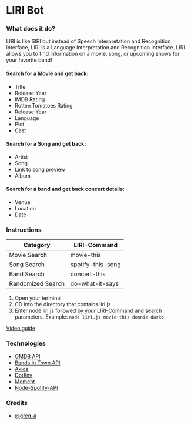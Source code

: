 # LIRI Bot

### What does it do?
LIRI is like SIRI but instead of Speech Interpretation and Recognition Interface, LIRI is a Language Interpretation and Recognition Interface. LIRI allows you to find information on a movie, song, or upcoming shows for your favorite band!

#### Search for a Movie and get back:
  * Title
  * Release Year
  * IMDB Rating
  * Rotten Tomatoes Rating
  * Release Year
  * Language
  * Plot
  * Cast
  
  #### Search for a Song and get back:
  * Artist
  * Song
  * Link to song preview
  * Album
  
  #### Search for a band and get back concert details:
  * Venue
  * Location
  * Date
  
  ### Instructions
  
  Category | LIRI-Command
------------ | -------------
Movie Search | movie-this
Song Search | spotify-this-song
Band Search | concert-this
Randomized Search | do-what-it-says

  1. Open your terminal
  1. CD into the directory that contains liri.js
  1. Enter node liri.js followed by your LIRI-Command and search parameters. 
  Example: `node liri.js movie-this donnie darko`
  
[Video guide](./guide.mp4)

### Technologies
* [OMDB API](http://www.omdbapi.com)
* [Bands In Town API](http://www.artists.bandsintown.com/bandsintown-api)
* [Axios](https://www.npmjs.com/package/axios)
* [DotEnv](https://www.npmjs.com/package/dotenv)
* [Moment](https://www.npmjs.com/package/moment)
* [Node-Spotify-API](https://www.npmjs.com/package/node-spotify-api)

### Credits
* [@greg-a](https://github.com/greg-a)
